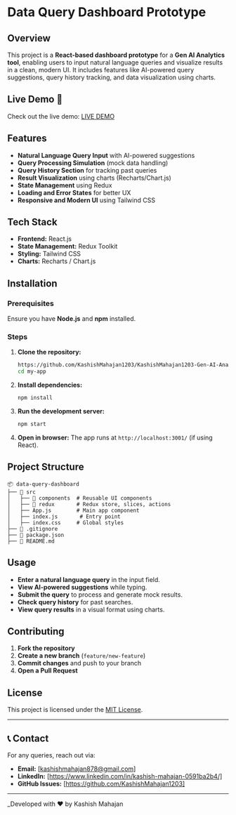 # Data Query Dashboard Prototype

## Overview
This project is a **React-based dashboard prototype** for a **Gen AI Analytics tool**, enabling users to input natural language queries and visualize results in a clean, modern UI. It includes features like AI-powered query suggestions, query history tracking, and data visualization using charts.

## Live Demo 🚀
Check out the live demo: [LIVE DEMO](https://gen-ai-dashboard.netlify.app/)


## Features
- **Natural Language Query Input** with AI-powered suggestions
- **Query Processing Simulation** (mock data handling)
- **Query History Section** for tracking past queries
- **Result Visualization** using charts (Recharts/Chart.js)
- **State Management** using Redux
- **Loading and Error States** for better UX
- **Responsive and Modern UI** using Tailwind CSS

## Tech Stack
- **Frontend:** React.js
- **State Management:** Redux Toolkit
- **Styling:** Tailwind CSS
- **Charts:** Recharts / Chart.js

## Installation
### Prerequisites
Ensure you have **Node.js** and **npm** installed.

### Steps
1. **Clone the repository:**
   ```sh
   https://github.com/KashishMahajan1203/KashishMahajan1203-Gen-AI-Analytics-Dashboard.git
   cd my-app
   ```

2. **Install dependencies:**
   ```sh
   npm install
   ```

3. **Run the development server:**
   ```sh
   npm start
   ```

4. **Open in browser:**
   The app runs at `http://localhost:3001/` (if using React).

## Project Structure
```
📦 data-query-dashboard
├── 📂 src
│   ├── 📂 components  # Reusable UI components
│   ├── 📂 redux       # Redux store, slices, actions
│   ├── App.js        # Main app component
│   ├── index.js       # Entry point
│   ├── index.css     # Global styles
├── 📄 .gitignore
├── 📄 package.json
├── 📄 README.md
```

## Usage
- **Enter a natural language query** in the input field.
- **View AI-powered suggestions** while typing.
- **Submit the query** to process and generate mock results.
- **Check query history** for past searches.
- **View query results** in a visual format using charts.

## Contributing
1. **Fork the repository**
2. **Create a new branch** (`feature/new-feature`)
3. **Commit changes** and push to your branch
4. **Open a Pull Request**

## License
This project is licensed under the [MIT License](LICENSE).

---
## 📞 Contact
For any queries, reach out via:
- **Email:** [kashishmahajan878@gmail.com]
- **LinkedIn:** [https://www.linkedin.com/in/kashish-mahajan-0591ba2b4/]
- **GitHub Issues:** [https://github.com/KashishMahajan1203]

---
_Developed with ❤️ by Kashish Mahajan 
